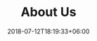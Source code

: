 ---
title: "About Us"
date: 2018-07-12T18:19:33+06:00
heading : "We are meta-teams for metastructures."
description : "We are specialized in ..."
expertise_title: "Expertise"
expertise_sectors: ["Composites", "3D Printing", "Optimization"]
---